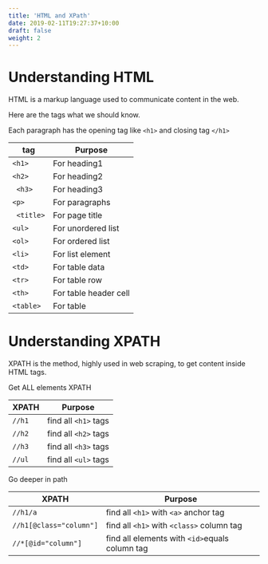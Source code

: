 ```yaml
---
title: 'HTML and XPath'
date: 2019-02-11T19:27:37+10:00
draft: false
weight: 2
---
```



# Understanding HTML

HTML is a markup language used to communicate content in the web.

Here are the tags what we should know.

Each paragraph has the opening tag like `<h1>` and closing tag `</h1>`


|tag|Purpose|
|---|---|
|` <h1> `|For heading1|
|` <h2> `|For heading2|
|` <h3>`|For heading3|
|` <p> `| For paragraphs|
|` <title>`| For page title|
|`<ul>`| For unordered list|
|`<ol>`| For ordered list|
|`<li>`| For list element|
|`<td>`| For table data|
|`<tr>`| For table row|
|`<th>`| For table header cell|
|`<table>`| For table|


# Understanding XPATH

XPATH is the method, highly used in web scraping, to get content inside HTML tags.

Get ALL elements XPATH 

|XPATH|Purpose|
|---|---|
|`//h1`|find all `<h1>` tags|
|`//h2`|find all `<h2>` tags|
|`//h3`|find all `<h3>` tags|
|`//ul`|find all `<ul>` tags|

Go deeper in path

|XPATH|Purpose|
|---|---|
|`//h1/a`|find all `<h1>` with `<a>` anchor tag|
|`//h1[@class="column"]`|find all `<h1>` with `<class>` column tag|
|`//*[@id="column"]`|find all elements with `<id>`equals column tag|


